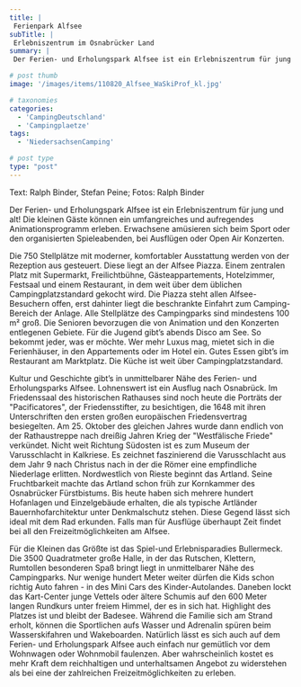 ```yaml
---
title: |
 Ferienpark Alfsee
subTitle: |
 Erlebniszentrum im Osnabrücker Land
summary: |
 Der Ferien- und Erholungspark Alfsee ist ein Erlebniszentrum für jung und alt! Die kleinen Gäste können ein umfangreiches und aufregendes Animationsprogramm erleben. Erwachsene amüsieren sich beim Sport oder den organisierten Spieleabenden, bei Ausflügen oder Open Air Konzerten. Die 750 Stellplätze mit moderner, komfortabler

# post thumb
image: '/images/items/110820_Alfsee_WaSkiProf_kl.jpg'

# taxonomies
categories: 
  - 'CampingDeutschland'
  - 'Campingplaetze'
tags:
  - 'NiedersachsenCamping'

# post type
type: "post"
---
```


Text: Ralph Binder, Stefan Peine; Fotos: Ralph Binder  

Der Ferien- und Erholungspark Alfsee ist ein Erlebniszentrum für jung und alt! Die kleinen Gäste können ein umfangreiches und aufregendes Animationsprogramm erleben. Erwachsene amüsieren sich beim Sport oder den organisierten Spieleabenden, bei Ausflügen oder Open Air Konzerten.  

Die 750 Stellplätze mit moderner, komfortabler Ausstattung werden von der Rezeption aus gesteuert. Diese liegt an der Alfsee Piazza. Einem zentralen Platz mit Supermarkt, Freilichtbühne, Gästeappartements, Hotelzimmer, Festsaal und einem Restaurant, in dem weit über dem üblichen Campingplatzstandard gekocht wird. Die Piazza steht allen Alfsee-Besuchern offen, erst dahinter liegt die beschrankte Einfahrt zum Camping-Bereich der Anlage. Alle Stellplätze des Campingparks sind mindestens 100 m² groß. Die Senioren bevorzugen die von Animation und den Konzerten entlegenen Gebiete. Für die Jugend gibt’s abends Disco am See. So bekommt jeder, was er möchte. Wer mehr Luxus mag, mietet sich in die Ferienhäuser, in den Appartements oder im Hotel ein. Gutes Essen gibt’s im Restaurant am Marktplatz. Die Küche ist weit über Campingplatzstandard.  

Kultur und Geschichte gibt’s in unmittelbarer Nähe des Ferien- und Erholungsparks Alfsee. Lohnenswert ist ein Ausflug nach Osnabrück. Im Friedenssaal des historischen Rathauses sind noch heute die Porträts der "Pacificatores", der Friedensstifter, zu besichtigen, die 1648 mit ihren Unterschriften den ersten großen europäischen Friedensvertrag besiegelten. Am 25. Oktober des gleichen Jahres wurde dann endlich von der Rathaustreppe nach dreißig Jahren Krieg der "Westfälische Friede" verkündet. Nicht weit Richtung Südosten ist es zum Museum der Varusschlacht in Kalkriese. Es zeichnet faszinierend die Varusschlacht aus dem Jahr 9 nach Christus nach in der die Römer eine empfindliche Niederlage erlitten. Nordwestlich von Rieste beginnt das Artland. Seine Fruchtbarkeit machte das Artland schon früh zur Kornkammer des Osnabrücker Fürstbistums. Bis heute haben sich mehrere hundert Hofanlagen und Einzelgebäude erhalten, die als typische Artländer Bauernhofarchitektur unter Denkmalschutz stehen. Diese Gegend lässt sich ideal mit dem Rad erkunden. Falls man für Ausflüge überhaupt Zeit findet bei all den Freizeitmöglichkeiten am Alfsee.  

Für die Kleinen das Größte ist das Spiel-und Erlebnisparadies Bullermeck. Die 3500 Quadratmeter große Halle, in der das Rutschen, Klettern, Rumtollen besonderen Spaß bringt liegt in unmittelbarer Nähe des Campingparks. Nur wenige hundert Meter weiter dürfen die Kids schon richtig Auto fahren - in des Mini Cars des Kinder-Autolandes. Daneben lockt das Kart-Center junge Vettels oder ältere Schumis auf den 600 Meter langen Rundkurs unter freiem Himmel, der es in sich hat. Highlight des Platzes ist und bleibt der Badesee. Während die Familie sich am Strand erholt, können die Sportlichen aufs Wasser und Adrenalin spüren beim Wasserskifahren und Wakeboarden. Natürlich lässt es sich auch auf dem Ferien- und Erholungspark Alfsee auch einfach nur gemütlich vor dem Wohnwagen oder Wohnmobil faulenzen. Aber wahrscheinlich kostet es mehr Kraft dem reichhaltigen und unterhaltsamen Angebot zu widerstehen als bei eine der zahlreichen Freizeitmöglichkeiten zu erleben.